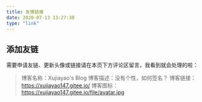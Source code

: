 ```yaml
---
title: 友情链接
date: 2020-07-13 13:27:38
type: "link"
---
```


## 添加友链

需要申请友链、更新头像或链接请在本页下方评论区留言，我看到就会处理的啦：

> 博客名称：Xujiayao's Blog
博客描述：没有个性，如何签名？
博客链接：https://xujiayao147.gitee.io/
博客图标：https://xujiayao147.gitee.io/file/avatar.jpg